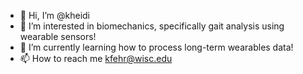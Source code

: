 - 👋 Hi, I’m @kheidi
- 👀 I’m interested in biomechanics, specifically gait analysis using wearable sensors!
- 🌱 I’m currently learning how to process long-term wearables data!
- 📫 How to reach me kfehr@wisc.edu

<!---
kheidi/kheidi is a ✨ special ✨ repository because its `README.md` (this file) appears on your GitHub profile.
You can click the Preview link to take a look at your changes.
--->
